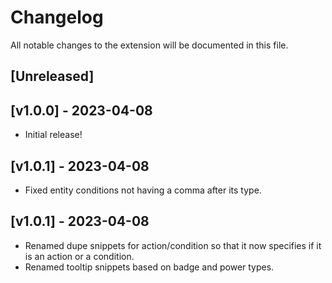 # Changelog

All notable changes to the extension will be documented in this file.

## [Unreleased]

## [v1.0.0] - 2023-04-08
- Initial release!

## [v1.0.1] - 2023-04-08
- Fixed entity conditions not having a comma after its type.

## [v1.0.1] - 2023-04-08
- Renamed dupe snippets for action/condition so that it now specifies if it is an action or a condition.
- Renamed tooltip snippets based on badge and power types.
